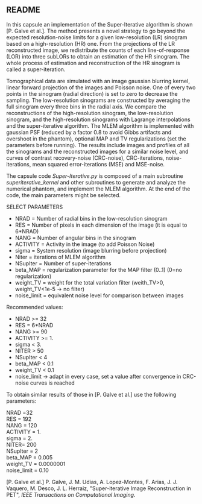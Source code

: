 ## README

In this capsule an implementation of the Super-Iterative algorithm is shown [P. Galve et al.]. The method presents a novel strategy to go beyond the expected resolution-noise limits for a given low-resolution (LR) sinogram based on a high-resolution (HR) one. From the projections of the LR reconstructed image, we redistribute the counts of each line-of-response (LOR) into three subLORs to obtain an estimation of the HR sinogram. The whole process of estimation and reconstruction of the HR sinogram is called a super-iteration.

Tomographical data are simulated with an image gaussian blurring kernel, linear forward projection of the images and Poisson noise. One of every two points in the sinogram (radial direction) is set to zero to decrease the sampling. The low-resolution sinograms are constructed by averaging the full sinogram every three bins in the radial axis. We compare the reconstructions of the high-resolution sinogram, the low-resolution sinogram, and the high-resolution sinograms with Lagrange interpolations and the super-iterative algorithm. The MLEM algorithm is implemented with gaussian PSF (reduced by a factor 0.8 to avoid Gibbs artifacts and overshoot in the phantom), optional MAP and TV regularizations (set the parameters before running). The results include images and profiles of all the sinograms and the reconstructed images for a similar noise level, and curves of contrast recovery-noise (CRC-noise), CRC-iterations, noise-iterations, mean squared error-iterations (MSE) and MSE-noise.

The capsule code *Super-Iterative.py* is composed of a main subroutine *superiterative_kernel* and other subroutines to generate and analyze the numerical phantom, and implement the MLEM algorithm. At the end of the code, the main parameters might be selected. 

SELECT PARAMETERS 
*   NRAD = Number of radial bins in the low-resolution sinogram
*   RES = Number of pixels in each dimension of the image (it is equal to 6*NRAD)
*   NANG = Number of angular bins in the sinogram
*   ACTIVITY = Activity in the image (to add Poisson Noise)
*   sigma = System resolution (image blurring before projection)
*   Niter = iterations of MLEM algorithm
*   NSupIter = Number of super-iterations
*   beta_MAP = regularization parameter for the MAP filter (0..1) (0=no regularization)
*   weight_TV = weight for the total variation filter (weith_TV>0, weight_TV<1e-5 -> no filter)
*   noise_limit = equivalent noise level for comparison between images

Recommended values:
*   NRAD >= 32 
*   RES = 6*NRAD
*   NANG >= 90
*   ACTIVITY >= 1.
*   sigma < 3. 
*   NITER > 50 
*   NSupIter < 4
*   beta_MAP < 0.1
*   weight_TV < 0.1
*   noise_limit -> adapt in every case, set a value after convergence in CRC-noise curves is reached

To obtain similar results of those in [P. Galve et al.] use the following parameters:

NRAD =32 \
RES = 192 \
NANG = 120 \
ACTIVITY = 1. \
sigma = 2. \
NITER= 200 \
NSupIter = 2 \
beta_MAP = 0.005 \
weight_TV = 0.0000001 \
noise_limit = 0.10

[P. Galve et al.] P. Galve, J. M. Udias, A. Lopez-Montes, F. Arias, J. J. Vaquero, M. Desco, J. L. Herraiz, "Super-iterative Image Reconstruction in PET", _IEEE Transactions on Computational Imaging_.
